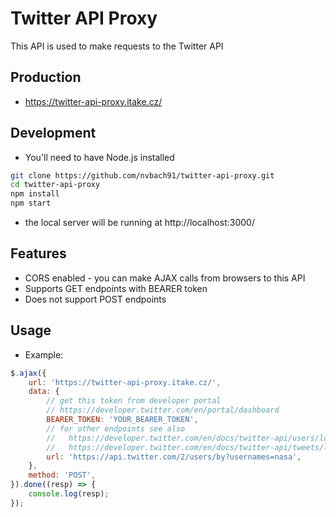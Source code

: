 # Twitter API Proxy
This API is used to make requests to the Twitter API

## Production
- https://twitter-api-proxy.itake.cz/

## Development
- You'll need to have Node.js installed
```bash
git clone https://github.com/nvbach91/twitter-api-proxy.git
cd twitter-api-proxy
npm install
npm start
```
- the local server will be running at http://localhost:3000/

## Features
- CORS enabled - you can make AJAX calls from browsers to this API
- Supports GET endpoints with BEARER token
- Does not support POST endpoints

## Usage
- Example:
```js
$.ajax({
    url: 'https://twitter-api-proxy.itake.cz/',
    data: {
        // get this token from developer portal
        // https://developer.twitter.com/en/portal/dashboard
        BEARER_TOKEN: 'YOUR_BEARER_TOKEN',
        // for other endpoints see also
        //   https://developer.twitter.com/en/docs/twitter-api/users/lookup/api-reference 
        //   https://developer.twitter.com/en/docs/twitter-api/tweets/lookup/api-reference
        url: 'https://api.twitter.com/2/users/by?usernames=nasa',
    },
    method: 'POST',
}).done((resp) => {
    console.log(resp);
});
```
